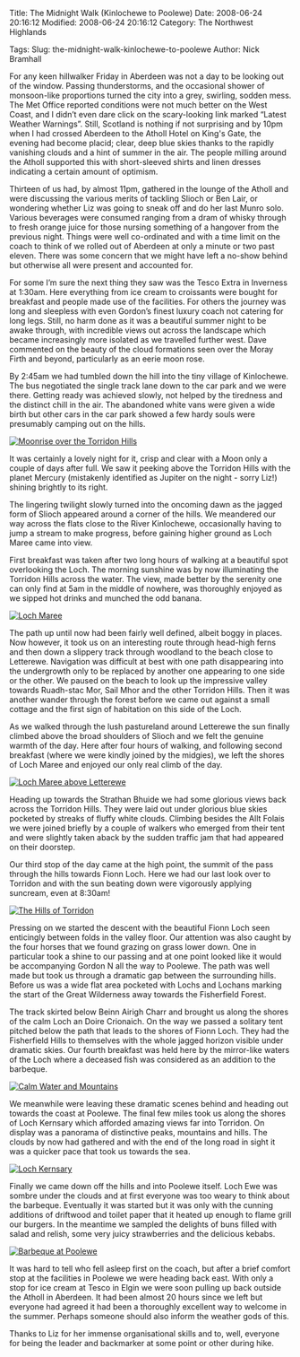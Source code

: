 Title: The Midnight Walk (Kinlochewe to Poolewe)
Date: 2008-06-24 20:16:12
Modified: 2008-06-24 20:16:12
Category: The Northwest Highlands

Tags: 
Slug: the-midnight-walk-kinlochewe-to-poolewe
Author: Nick Bramhall

For any keen hillwalker Friday in Aberdeen was not a day to be looking out of the window. Passing thunderstorms, and the occasional shower of monsoon-like proportions turned the city into a grey, swirling, sodden mess. The Met Office reported conditions were not much better on the West Coast, and I didn’t even dare click on the scary-looking link marked “Latest Weather Warnings”. Still, Scotland is nothing if not surprising and by 10pm when I had crossed Aberdeen to the Atholl Hotel on King's Gate, the evening had become placid; clear, deep blue skies thanks to the rapidly vanishing clouds and a hint of summer in the air. The people milling around the Atholl supported this with short-sleeved shirts and linen dresses indicating a certain amount of optimism.

<!--more-->

Thirteen of us had, by almost 11pm, gathered in the lounge of the Atholl and were discussing the various merits of tackling Slioch or Ben Lair, or wondering whether Liz was going to sneak off and do her last Munro solo. Various beverages were consumed ranging from a dram of whisky through to fresh orange juice for those nursing something of a hangover from the previous night. Things were well co-ordinated and with a time limit on the coach to think of we rolled out of Aberdeen at only a minute or two past eleven. There was some concern that we might have left a no-show behind but otherwise all were present and accounted for.



For some I’m sure the next thing they saw was the Tesco Extra in Inverness at 1:30am. Here everything from ice cream to croissants were bought for breakfast and people made use of the facilities. For others the journey was long and sleepless with even Gordon’s finest luxury coach not catering for long legs. Still, no harm done as it was a beautiful summer night to be awake through, with incredible views out across the landscape which became increasingly more isolated as we travelled further west. Dave commented on the beauty of the cloud formations seen over the Moray Firth and beyond, particularly as an eerie moon rose.



By 2:45am we had tumbled down the hill into the tiny village of Kinlochewe. The bus negotiated the single track lane down to the car park and we were there. Getting ready was achieved slowly, not helped by the tiredness and the distinct chill in the air. The abandoned white vans were given a wide birth but other cars in the car park showed a few hardy souls were presumably camping out on the hills.



[![Moonrise over the Torridon Hills](http://farm4.static.flickr.com/3283/2600295976_f3dd249f06_b.jpg)](http://www.flickr.com/photos/53725815@N00/2600295976)



It was certainly a lovely night for it, crisp and clear with a Moon only a couple of days after full. We saw it peeking above the Torridon Hills with the planet Mercury (mistakenly identified as Jupiter on the night - sorry Liz!) shining brightly to its right. 



The lingering twilight slowly turned into the oncoming dawn as the jagged form of Slioch appeared around a corner of the hills. We meandered our way across the flats close to the River Kinlochewe, occasionally having to jump a stream to make progress, before gaining higher ground as Loch Maree came into view.



First breakfast was taken after two long hours of walking at a beautiful spot overlooking the Loch. The morning sunshine was by now illuminating the Torridon Hills across the water. The view, made better by the serenity one can only find at 5am in the middle of nowhere, was thoroughly enjoyed as we sipped hot drinks and munched the odd banana.



[![Loch Maree](http://farm4.static.flickr.com/3266/2600580994_0221f9d226_b.jpg)](http://www.flickr.com/photos/53725815@N00/2600580994)



The path up until now had been fairly well defined, albeit boggy in places. Now however, it took us on an interesting route through head-high ferns and then down a slippery track through woodland to the beach close to Letterewe. Navigation was difficult at best with one path disappearing into the undergrowth only to be replaced by another one appearing to one side or the other. We paused on the beach to look up the impressive valley towards Ruadh-stac Mor, Sail Mhor and the other Torridon Hills. Then it was another wander through the forest before we came out against a small cottage and the first sign of habitation on this side of the Loch.



As we walked through the lush pastureland around Letterewe the sun finally climbed above the broad shoulders of Slioch and we felt the genuine warmth of the day. Here after four hours of walking, and following second breakfast (where we were kindly joined by the midgies), we left the shores of Loch Maree and enjoyed our only real climb of the day.



[![Loch Maree above Letterewe](http://farm4.static.flickr.com/3180/2600643108_082c9a4457_b.jpg)](http://www.flickr.com/photos/53725815@N00/2600643108)



Heading up towards the Strathan Bhuide we had some glorious views back across the Torridon Hills. They were laid out under glorious blue skies pocketed by streaks of fluffy white clouds. Climbing besides the Allt Folais we were joined briefly by a couple of walkers who emerged from their tent and were slightly taken aback by the sudden traffic jam that had appeared on their doorstep.



Our third stop of the day came at the high point, the summit of the pass through the hills towards Fionn Loch. Here we had our last look over to Torridon and with the sun beating down were vigorously applying suncream, even at 8:30am!



[![The Hills of Torridon](http://farm4.static.flickr.com/3201/2599522341_ed9af2c7dc_b.jpg)](http://www.flickr.com/photos/53725815@N00/2599522341)



Pressing on we started the descent with the beautiful Fionn Loch seen enticingly between folds in the valley floor. Our attention was also caught by the four horses that we found grazing on grass lower down. One in particular took a shine to our passing and at one point looked like it would be accompanying Gordon N all the way to Poolewe. The path was well made but took us through a dramatic gap between the surrounding hills. Before us was a wide flat area pocketed with Lochs and Lochans marking the start of the Great Wilderness away towards the Fisherfield Forest.



The track skirted below Beinn Airigh Charr and brought us along the shores of the calm Loch an Doire Crionaich. On the way we passed a solitary tent pitched below the path that leads to the shores of Fionn Loch. They had the Fisherfield Hills to themselves with the whole jagged horizon visible under dramatic skies. Our fourth breakfast was held here by the mirror-like waters of the Loch where a deceased fish was considered as an addition to the barbeque.



[![Calm Water and Mountains](http://farm4.static.flickr.com/3170/2599901963_5746802161_b.jpg)](http://www.flickr.com/photos/53725815@N00/2599901963)



We meanwhile were leaving these dramatic scenes behind and heading out towards the coast at Poolewe. The final few miles took us along the shores of Loch Kernsary which afforded amazing views far into Torridon. On display was a panorama of distinctive peaks, mountains and hills. The clouds by now had gathered and with the end of the long road in sight it was a quicker pace that took us towards the sea.



[![Loch Kernsary](http://farm4.static.flickr.com/3191/2599954063_a2bd146906_b.jpg)](http://www.flickr.com/photos/53725815@N00/2599954063)



Finally we came down off the hills and into Poolewe itself. Loch Ewe was sombre under the clouds and at first everyone was too weary to think about the barbeque. Eventually it was started but it was only with the cunning additions of driftwood and toilet paper that it heated up enough to flame grill our burgers. In the meantime we sampled the delights of buns filled with salad and relish, some very juicy strawberries and the delicious kebabs.



[![Barbeque at Poolewe](http://farm4.static.flickr.com/3022/2599974535_f76b7f3ba1_b.jpg)](http://www.flickr.com/photos/53725815@N00/2599974535)



It was hard to tell who fell asleep first on the coach, but after a brief comfort stop at the facilities in Poolewe we were heading back east. With only a stop for ice cream at Tesco in Elgin we were soon pulling up back outside the Atholl in Aberdeen. It had been almost 20 hours since we left but everyone had agreed it had been a thoroughly excellent way to welcome in the summer. Perhaps someone should also inform the weather gods of this.



Thanks to Liz for her immense organisational skills and to, well, everyone for being the leader and backmarker at some point or other during hike.


